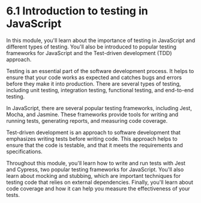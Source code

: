 # 6.1 Introduction to testing in JavaScript

In this module, you'll learn about the importance of testing in JavaScript and different types of testing. You'll also be introduced to popular testing frameworks for JavaScript and the Test-driven development (TDD) approach.

Testing is an essential part of the software development process. It helps to ensure that your code works as expected and catches bugs and errors before they make it into production. There are several types of testing, including unit testing, integration testing, functional testing, and end-to-end testing.

In JavaScript, there are several popular testing frameworks, including Jest, Mocha, and Jasmine. These frameworks provide tools for writing and running tests, generating reports, and measuring code coverage.

Test-driven development is an approach to software development that emphasizes writing tests before writing code. This approach helps to ensure that the code is testable, and that it meets the requirements and specifications.

Throughout this module, you'll learn how to write and run tests with Jest and Cypress, two popular testing frameworks for JavaScript. You'll also learn about mocking and stubbing, which are important techniques for testing code that relies on external dependencies. Finally, you'll learn about code coverage and how it can help you measure the effectiveness of your tests.